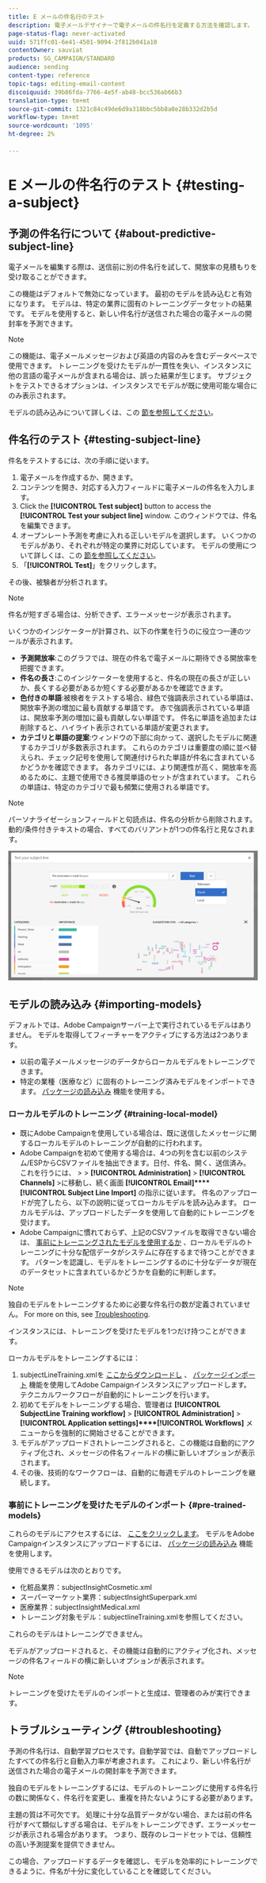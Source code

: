 ```yaml
---
title: E メールの件名行のテスト
description: 電子メールデザイナーで電子メールの件名行を定義する方法を確認します。
page-status-flag: never-activated
uuid: 571ffc01-6e41-4501-9094-2f812b041a10
contentOwner: sauviat
products: SG_CAMPAIGN/STANDARD
audience: sending
content-type: reference
topic-tags: editing-email-content
discoiquuid: 39b86fda-7766-4e5f-ab48-bcc536ab66b3
translation-type: tm+mt
source-git-commit: 1321c84c49de6d9a318bbc5bb8a0e28b332d2b5d
workflow-type: tm+mt
source-wordcount: '1095'
ht-degree: 2%

---
```


# E メールの件名行のテスト {#testing-a-subject}


## 予測の件名行について {#about-predictive-subject-line}

電子メールを編集する際は、送信前に別の件名行を試して、開放率の見積もりを受け取ることができます。

この機能はデフォルトで無効になっています。 最初のモデルを読み込むと有効になります。 モデルは、特定の業界に固有のトレーニングデータセットの結果です。 モデルを使用すると、新しい件名行が送信された場合の電子メールの開封率を予測できます。

>[!NOTE]
>
>この機能は、電子メールメッセージおよび英語の内容のみを含むデータベースで使用できます。 トレーニングを受けたモデルが一貫性を失い、インスタンスに他の言語の電子メールが含まれる場合は、誤った結果が生じます。 サブジェクトをテストできるオプションは、インスタンスでモデルが既に使用可能な場合にのみ表示されます。

モデルの読み込みについて詳しくは、この [節を参照してください](#importing-models)。

## 件名行のテスト {#testing-subject-line}

件名をテストするには、次の手順に従います。

1. 電子メールを作成するか、開きます。
1. コンテンツを開き、対応する入力フィールドに電子メールの件名を入力します。
1. Click the **[!UICONTROL Test subject]** button to access the **[!UICONTROL Test your subject line]** window. このウィンドウでは、件名を編集できます。
1. オープンレート予測を考慮に入れる正しいモデルを選択します。 いくつかのモデルがあり、それぞれが特定の業界に対応しています。 モデルの使用について詳しくは、この [節を参照してください](#importing-models)。
1. 「**[!UICONTROL Test]**」をクリックします。

その後、被験者が分析されます。

>[!NOTE]
>
>件名が短すぎる場合は、分析できず、エラーメッセージが表示されます。

いくつかのインジケーターが計算され、以下の作業を行うのに役立つ一連のツールが表示されます。

* **予測開放率**:このグラフでは、現在の件名で電子メールに期待できる開放率を把握できます。
* **件名の長さ**:このインジケーターを使用すると、件名の現在の長さが正しいか、長くする必要があるか短くする必要があるかを確認できます。
* **色付きの単語**:被検者をテストする場合、緑色で強調表示されている単語は、開放率予測の増加に最も貢献する単語です。 赤で強調表示されている単語は、開放率予測の増加に最も貢献しない単語です。 件名に単語を追加または削除すると、ハイライト表示されている単語が変更されます。
* **カテゴリと単語の提案**:ウィンドウの下部に向かって、選択したモデルに関連するカテゴリが多数表示されます。 これらのカテゴリは重要度の順に並べ替えられ、チェック記号を使用して関連付けられた単語が件名に含まれているかどうかを確認できます。 各カテゴリには、より関連性が高く、開放率を高めるために、主題で使用できる推奨単語のセットが含まれています。 これらの単語は、特定のカテゴリで最も頻繁に使用される単語です。

>[!NOTE]
>
>パーソナライゼーションフィールドと句読点は、件名の分析から削除されます。 動的/条件付きテキストの場合、すべてのバリアントが1つの件名行と見なされます。

![](assets/predictive_subject_line_example.png)

## モデルの読み込み {#importing-models}

デフォルトでは、Adobe Campaignサーバー上で実行されているモデルはありません。 モデルを取得してフィーチャーをアクティブにする方法は2つあります。

* 以前の電子メールメッセージのデータからローカルモデルをトレーニングできます。
* 特定の業種（医療など）に固有のトレーニング済みモデルをインポートできます。 [パッケージの読み込み](../../automating/using/managing-packages.md) 機能を使用する。

### ローカルモデルのトレーニング {#training-local-model}

* 既にAdobe Campaignを使用している場合は、既に送信したメッセージに関するローカルモデルのトレーニングが自動的に行われます。
* Adobe Campaignを初めて使用する場合は、4つの列を含む以前のシステム/ESPからCSVファイルを抽出できます。日付、件名、開く、送信済み。 これを行うには、 > > **[!UICONTROL Administration]** > **[!UICONTROL Channels]** >に移動し、続く画面 **[!UICONTROL Email]****[!UICONTROL Subject Line Import]** の指示に従います。 件名のアップロードが完了したら、以下の説明に従ってローカルモデルを読み込みます。 ローカルモデルは、アップロードしたデータを使用して自動的にトレーニングを受けます。
* Adobe Campaignに慣れておらず、上記のCSVファイルを取得できない場合は、 [事前にトレーニングされたモデルを使用するか](#pre-trained-models) 、ローカルモデルのトレーニングに十分な配信データがシステムに存在するまで待つことができます。 パターンを認識し、モデルをトレーニングするのに十分なデータが現在のデータセットに含まれているかどうかを自動的に判断します。

>[!NOTE]
>
>独自のモデルをトレーニングするために必要な件名行の数が定義されていません。 For more on this, see [Troubleshooting](#troubleshooting).
>
>インスタンスには、トレーニングを受けたモデルを1つだけ持つことができます。

ローカルモデルをトレーニングするには：
1. subjectLineTraining.xmlを [ここからダウンロードし](https://experience.adobe.com/#/downloads/content/software-distribution/jp/campaign.html) 、 [パッケージインポート](../../automating/using/managing-packages.md) 機能を使用してAdobe Campaignインスタンスにアップロードします。 テクニカルワークフローが自動的にトレーニングを行います。
1. 初めてモデルをトレーニングする場合、管理者は **[!UICONTROL SubjectLine Training workflow]** > **[!UICONTROL Administration]** > **[!UICONTROL Application settings]****[!UICONTROL Workflows]** メニューからを強制的に開始させることができます。
1. モデルがアップロードされトレーニングされると、この機能は自動的にアクティブ化され、メッセージの件名フィールドの横に新しいオプションが表示されます。
1. その後、技術的なワークフローは、自動的に毎週モデルのトレーニングを継続します。

### 事前にトレーニングを受けたモデルのインポート {#pre-trained-models}

これらのモデルにアクセスするには、 [ここをクリックします](https://experience.adobe.com/#/downloads/content/software-distribution/jp/campaign.html)。 モデルをAdobe Campaignインスタンスにアップロードするには、 [パッケージの読み込み](../../automating/using/managing-packages.md) 機能を使用します。

使用できるモデルは次のとおりです。

* 化粧品業界：subjectInsightCosmetic.xml
* スーパーマーケット業界：subjectInsightSuperpark.xml
* 医療業界：subjectInsightMedical.xml
* トレーニング対象モデル：subjectlineTraining.xmlを参照してください。

これらのモデルはトレーニングできません。

モデルがアップロードされると、その機能は自動的にアクティブ化され、メッセージの件名フィールドの横に新しいオプションが表示されます。

>[!NOTE]
>
>トレーニングを受けたモデルのインポートと生成は、管理者のみが実行できます。

## トラブルシューティング {#troubleshooting}

予測の件名行は、自動学習プロセスです。自動学習では、自動でアップロードしたすべての件名行と自動入力率が考慮されます。 これにより、新しい件名行が送信された場合の電子メールの開封率を予測できます。

独自のモデルをトレーニングするには、モデルのトレーニングに使用する件名行の数に関係なく、件名行を変更し、重複を持たないようにする必要があります。

主題の質は不可欠です。 処理に十分な品質データがない場合、または前の件名行がすべて類似しすぎる場合は、モデルをトレーニングできず、エラーメッセージが表示される場合があります。 つまり、既存のレコードセットでは、信頼性の高い予測提案を提供できません。

この場合、アップロードするデータを確認し、モデルを効率的にトレーニングできるように、件名が十分に変化していることを確認してください。

<!--Some clients have reported this issue: I have had the subject line training workflow running for about a year now.  It has trained on 883 records and I am still seeing the message "The existing dataset is not enough to generate a model."  I do get an error in the workflow every time it runs "XML-110009 Unable to find the element 'runwf' of path '/' (document with schema 'serverConf')".

For this, campaign takes the subject line as training data and tries to come up with significant enough model to predict open rate with 95% confidence.

The 400 subject line number is mention with at least and is only indicative, model generation will also depend on quality of these lines.

It may happen that even 10k subject lines don't lead to model generation if they are too similar.

It means that it can be case that you don't have enough subject lines to generate the model and it is giving this error.

If you are getting an error/warning message, it means that your existing set of records is not enough for the predictive subject module to give a high confidence suggestion.

Adobe recommends reviewing the data you are uploading as the similarity of the subject lines might be the issue.-->

